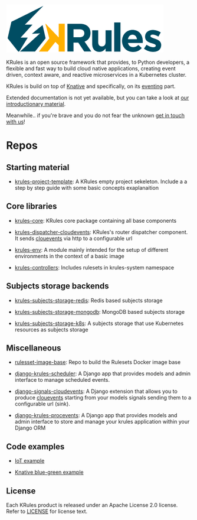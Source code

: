 ![](.support/krules_ext_logo.png)

KRules is an open source framework that provides, to Python developers, a flexible and fast way to build cloud native applications, 
creating event driven, context aware, and reactive microservices in a Kubernetes cluster.

KRules is build on top of [Knative](https://knative.dev/) and specifically, on its [eventing](https://knative.dev/docs/eventing/) part.

Extended documentation is not yet available, but you can take a look at [our introductionary material](https://intro.krules.io).

Meanwhile.. if you're brave and you do not fear the unknown [get in touch with us](mailto:info@airspot.tech)! 

# Repos

## Starting material

- [krules-project-template](https://github.com/airspot-dev/krules-project-template): A KRules empty project sekeleton. Include a a step by step guide with some basic concepts exaplanaition

## Core libraries

- [krules-core](https://github.com/airspot-dev/krules-core): KRules core package containing all base components

- [krules-dispatcher-cloudevents](https://github.com/airspot-dev/krules-dispatcher-cloudevents): KRules's router dispatcher component.
It sends [clouevents](https://cloudevents.io/) via http to a configurable url

- [krules-env](https://github.com/airspot-dev/krules-env): A module mainly intended for the setup of different environments in the context of a basic image

- [krules-controllers](https://github.com/airspot-dev/krules-controllers): Includes rulesets in krules-system namespace

## Subjects storage backends

- [krules-subjects-storage-redis](https://github.com/airspot-dev/krules-subjects-storage-redis): Redis based subjects storage

- [krules-subjects-storage-mongodb](https://github.com/airspot-dev/krules-subjects-storage-mongodb): MongoDB based subjects storage

- [krules-subjects-storage-k8s](https://github.com/airspot-dev/krules-subjects-storage-k8s): A subjects storage that use Kubernetes resources as subjects storage 

## Miscellaneous

- [rulesset-image-base](https://github.com/airspot-dev/rulesset-image-base): Repo to build the Rulesets Docker image base 

- [django-krules-scheduler](https://github.com/airspot-dev/django-krules-scheduler): A Django app that provides models and admin interface to manage scheduled events.

- [django-signals-cloudevents](https://github.com/airspot-dev/django-signals-cloudevents): A Django extension that allows you to produce [clouevents](https://cloudevents.io/) starting from your models signals sending them to a configurable url (sink).

- [django-krules-procevents](https://github.com/airspot-dev/django-krules-procevents): A Django app that provides models and admin interface to store and manage your krules application within your Django ORM

## Code examples

- [IoT example](https://github.com/airspot-dev/iot-demo)

- [Knative blue-green example](https://github.com/airspot-dev/knative-bluegreen-demo)

## License

Each KRules product is released under an Apache License 2.0 license. Refer to [LICENSE](LICENSE) for license text.
